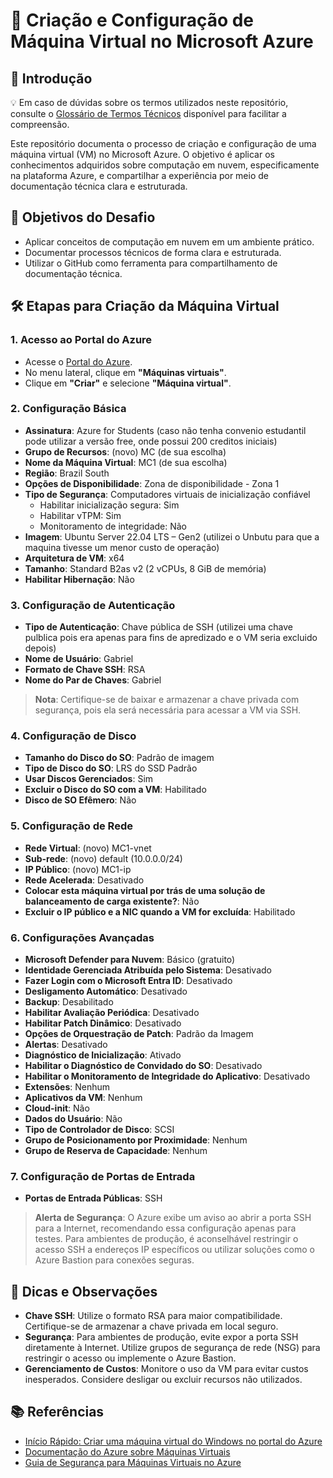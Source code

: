 # 🚀 Criação e Configuração de Máquina Virtual no Microsoft Azure

## 📌 Introdução

💡 Em caso de dúvidas sobre os termos utilizados neste repositório, consulte o [Glossário de Termos Técnicos](glossario.md) disponível para facilitar a compreensão.

Este repositório documenta o processo de criação e configuração de uma máquina virtual (VM) no Microsoft Azure. O objetivo é aplicar os conhecimentos adquiridos sobre computação em nuvem, especificamente na plataforma Azure, e compartilhar a experiência por meio de documentação técnica clara e estruturada.

## 🎯 Objetivos do Desafio

- Aplicar conceitos de computação em nuvem em um ambiente prático.
- Documentar processos técnicos de forma clara e estruturada.
- Utilizar o GitHub como ferramenta para compartilhamento de documentação técnica.

## 🛠️ Etapas para Criação da Máquina Virtual

### 1. Acesso ao Portal do Azure

- Acesse o [Portal do Azure](https://portal.azure.com/).
- No menu lateral, clique em **"Máquinas virtuais"**.
- Clique em **"Criar"** e selecione **"Máquina virtual"**.

### 2. Configuração Básica

- **Assinatura**: Azure for Students (caso não tenha convenio estudantil pode utilizar a versão free, onde possui 200 creditos iniciais)
- **Grupo de Recursos**: (novo) MC (de sua escolha)
- **Nome da Máquina Virtual**: MC1 (de sua escolha)
- **Região**: Brazil South
- **Opções de Disponibilidade**: Zona de disponibilidade - Zona 1
- **Tipo de Segurança**: Computadores virtuais de inicialização confiável
  - Habilitar inicialização segura: Sim
  - Habilitar vTPM: Sim
  - Monitoramento de integridade: Não
- **Imagem**: Ubuntu Server 22.04 LTS – Gen2 (utilizei o Unbutu para que a maquina tivesse um menor custo de operação)
- **Arquitetura de VM**: x64
- **Tamanho**: Standard B2as v2 (2 vCPUs, 8 GiB de memória)
- **Habilitar Hibernação**: Não

### 3. Configuração de Autenticação

- **Tipo de Autenticação**: Chave pública de SSH (utilizei uma chave pulblica pois era apenas para fins de apredizado e o VM seria excluido depois)
- **Nome de Usuário**: Gabriel
- **Formato de Chave SSH**: RSA
- **Nome do Par de Chaves**: Gabriel

> **Nota**: Certifique-se de baixar e armazenar a chave privada com segurança, pois ela será necessária para acessar a VM via SSH.

### 4. Configuração de Disco

- **Tamanho do Disco do SO**: Padrão de imagem
- **Tipo de Disco do SO**: LRS do SSD Padrão
- **Usar Discos Gerenciados**: Sim
- **Excluir o Disco do SO com a VM**: Habilitado
- **Disco de SO Efêmero**: Não

### 5. Configuração de Rede

- **Rede Virtual**: (novo) MC1-vnet
- **Sub-rede**: (novo) default (10.0.0.0/24)
- **IP Público**: (novo) MC1-ip
- **Rede Acelerada**: Desativado
- **Colocar esta máquina virtual por trás de uma solução de balanceamento de carga existente?**: Não
- **Excluir o IP público e a NIC quando a VM for excluída**: Habilitado

### 6. Configurações Avançadas

- **Microsoft Defender para Nuvem**: Básico (gratuito)
- **Identidade Gerenciada Atribuída pelo Sistema**: Desativado
- **Fazer Login com o Microsoft Entra ID**: Desativado
- **Desligamento Automático**: Desativado
- **Backup**: Desabilitado
- **Habilitar Avaliação Periódica**: Desativado
- **Habilitar Patch Dinâmico**: Desativado
- **Opções de Orquestração de Patch**: Padrão da Imagem
- **Alertas**: Desativado
- **Diagnóstico de Inicialização**: Ativado
- **Habilitar o Diagnóstico de Convidado do SO**: Desativado
- **Habilitar o Monitoramento de Integridade do Aplicativo**: Desativado
- **Extensões**: Nenhum
- **Aplicativos da VM**: Nenhum
- **Cloud-init**: Não
- **Dados do Usuário**: Não
- **Tipo de Controlador de Disco**: SCSI
- **Grupo de Posicionamento por Proximidade**: Nenhum
- **Grupo de Reserva de Capacidade**: Nenhum

### 7. Configuração de Portas de Entrada

- **Portas de Entrada Públicas**: SSH

> **Alerta de Segurança**: O Azure exibe um aviso ao abrir a porta SSH para a Internet, recomendando essa configuração apenas para testes. Para ambientes de produção, é aconselhável restringir o acesso SSH a endereços IP específicos ou utilizar soluções como o Azure Bastion para conexões seguras.


## 🧠 Dicas e Observações

- **Chave SSH**: Utilize o formato RSA para maior compatibilidade. Certifique-se de armazenar a chave privada em local seguro.
- **Segurança**: Para ambientes de produção, evite expor a porta SSH diretamente à Internet. Utilize grupos de segurança de rede (NSG) para restringir o acesso ou implemente o Azure Bastion.
- **Gerenciamento de Custos**: Monitore o uso da VM para evitar custos inesperados. Considere desligar ou excluir recursos não utilizados.

## 📚 Referências

- [Início Rápido: Criar uma máquina virtual do Windows no portal do Azure](https://learn.microsoft.com/pt-br/azure/virtual-machines/windows/quick-create-portal)
- [Documentação do Azure sobre Máquinas Virtuais](https://learn.microsoft.com/pt-br/azure/virtual-machines/)
- [Guia de Segurança para Máquinas Virtuais no Azure](https://learn.microsoft.com/pt-br/azure/security/fundamentals/virtual-machines-overview)

